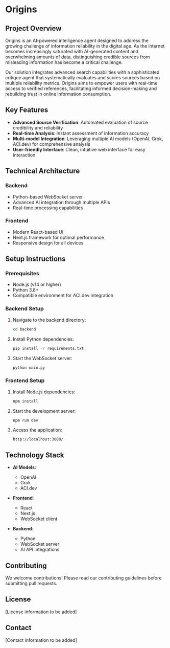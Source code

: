 # Origins

## Project Overview

Origins is an AI-powered intelligence agent designed to address the growing challenge of information reliability in the digital age. As the internet becomes increasingly saturated with AI-generated content and overwhelming amounts of data, distinguishing credible sources from misleading information has become a critical challenge.

Our solution integrates advanced search capabilities with a sophisticated critique agent that systematically evaluates and scores sources based on multiple reliability metrics. Origins aims to empower users with real-time access to verified references, facilitating informed decision-making and rebuilding trust in online information consumption.

## Key Features

- **Advanced Source Verification**: Automated evaluation of source credibility and reliability
- **Real-time Analysis**: Instant assessment of information accuracy
- **Multi-model Integration**: Leveraging multiple AI models (OpenAI, Grok, ACI.dev) for comprehensive analysis
- **User-friendly Interface**: Clean, intuitive web interface for easy interaction

## Technical Architecture

### Backend
- Python-based WebSocket server
- Advanced AI integration through multiple APIs
- Real-time processing capabilities

### Frontend
- Modern React-based UI
- Next.js framework for optimal performance
- Responsive design for all devices

## Setup Instructions

### Prerequisites

- Node.js (v14 or higher)
- Python 3.8+ 
- Compatible environment for ACI.dev integration

### Backend Setup

1. Navigate to the backend directory:
   ```bash
   cd backend
   ```

2. Install Python dependencies:
   ```bash
   pip install -r requirements.txt
   ```

3. Start the WebSocket server:
   ```bash
   python main.py
   ```

### Frontend Setup

1. Install Node.js dependencies:
   ```bash
   npm install
   ```

2. Start the development server:
   ```bash
   npm run dev
   ```

3. Access the application:
   ```
   http://localhost:3000/
   ```

## Technology Stack

- **AI Models**:
  - OpenAI
  - Grok
  - ACI.dev

- **Frontend**:
  - React
  - Next.js
  - WebSocket client

- **Backend**:
  - Python
  - WebSocket server
  - AI API integrations

## Contributing

We welcome contributions! Please read our contributing guidelines before submitting pull requests.

## License

[License information to be added]

## Contact

[Contact information to be added] 